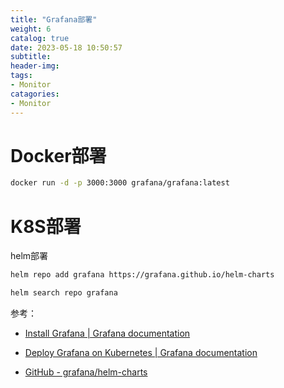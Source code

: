 ```yaml
---
title: "Grafana部署"
weight: 6
catalog: true
date: 2023-05-18 10:50:57
subtitle:
header-img: 
tags:
- Monitor
catagories:
- Monitor
---
```


# Docker部署

```bash
docker run -d -p 3000:3000 grafana/grafana:latest
```

# K8S部署

helm部署

```bash
helm repo add grafana https://grafana.github.io/helm-charts

helm search repo grafana
```



参考：

- [Install Grafana | Grafana documentation](https://grafana.com/docs/grafana/latest/setup-grafana/installation/)

- [Deploy Grafana on Kubernetes | Grafana documentation](https://grafana.com/docs/grafana/latest/setup-grafana/installation/kubernetes/)

- [GitHub - grafana/helm-charts](https://github.com/grafana/helm-charts)



